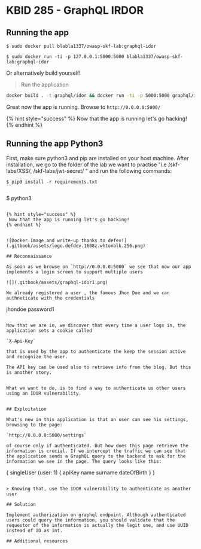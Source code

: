 # KBID 285 - GraphQL IRDOR

## Running the app

```
$ sudo docker pull blabla1337/owasp-skf-lab:graphql-idor
```

```text
$ sudo docker run -ti -p 127.0.0.1:5000:5000 blabla1337/owasp-skf-lab:graphql-idor
```

Or alternatively build yourself! 

> Run the application 

```sh
docker build . -t graphql/idor && docker run -ti -p 5000:5000 graphql/idor
```

Great now the app is running. Browse to `http://0.0.0.0:5000/` 


{% hint style="success" %}
 Now that the app is running let's go hacking!
{% endhint %}

## Running the app Python3

First, make sure python3 and pip are installed on your host machine.
After installation, we go to the folder of the lab we want to practise 
"i.e /skf-labs/XSS/, /skf-labs/jwt-secret/ " and run the following commands:

```
$ pip3 install -r requirements.txt
``

```
$ python3 <labname>
```

{% hint style="success" %}
 Now that the app is running let's go hacking!
{% endhint %}


![Docker Image and write-up thanks to defev!](.gitbook/assets/logo.defdev.1608z.whtonblk.256.png)

## Reconnaissance

As soon as we browse on `http://0.0.0.0:5000` we see that now our app implements a login screen to support multiple users 

![](.gitbook/assets/graphql-idor1.png)

We already registered a user , the famous Jhon Doe and we can authneticate with the credentials 

```
jhondoe
password1

``` 

Now that we are in, we discover that every time a user logs in, the application sets a cookie called

`X-Api-Key`

that is used by the app to authenticate the keep the session active and recognize the user. 

The API key can be used also to retrieve info from the blog. But this is another story. 


What we want to do, is to find a way to authenticate us other users using an IDOR vulnerability.  


## Exploitation 

What's new in this application is that an user can see his settings, browsing to the page:

`http://0.0.0.0:5000/settings`

of course only if authenticated. But how does this page retrieve the information is crucial. If we intercept the traffic we can see that the application sends a GraphQL query to the backend to ask for the information we see in the page. The query looks like this: 

```
{
  singleUser (user: 1) 
    {
	  apiKey
	  name
	  surname
	  dateOfBirth
	}
}

```

> Knowing that, use the IDOR vulnerability to authenticate as another user

## Solution

Implement authorization on graphql endpoint. Although authenticated users could query the information, you should validate that the requestor of the information is actually the legit one, and use UUID instead of ID as Int.

## Additional resources

